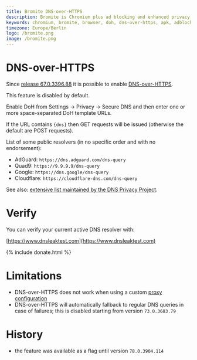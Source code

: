 ```yaml
---
title: Bromite DNS-over-HTTPS
description: Bromite is Chromium plus ad blocking and enhanced privacy; take back your browser
keywords: chromium, bromite, browser, doh, dns-over-https, apk, adblock, android, privacy
timezone: Europe/Berlin
logo: /bromite.png
image: /bromite.png
---
```

# DNS-over-HTTPS

Since [release 67.0.3396.88](https://github.com/bromite/bromite/releases/tag/67.0.3396.88) it is possible to enable [DNS-over-HTTPS](https://en.wikipedia.org/wiki/DNS_over_HTTPS).

This feature is disabled by default.

Enable DoH from Settings -> Privacy -> Secure DNS and then enter one or more space-separated DoH template URLs.

If the URL contains `{dns}` then GET requests will be issued (otherwise the default are POST requests).

List of some public resolvers (in no specific order and with no endorsement):

* AdGuard: `https://dns.adguard.com/dns-query`
* Quad9: `https://9.9.9.9/dns-query`
* Google: `https://dns.google/dns-query`
* Cloudflare: `https://cloudflare-dns.com/dns-query`

See also: [extensive list maintained by the DNS Privacy Project](https://dnsprivacy.org/wiki/display/DP/DNS+Privacy+Public+Resolvers).

# Verify

You can verify your current active DNS resolver with:

[https://www.dnsleaktest.com](https://www.dnsleaktest.com)

{% include donate.html %}

# Limitations

* DNS-over-HTTPS does not work when using a custom [proxy configuration](./ProxyConfiguration)
* DNS-over-HTTPS will automatically fallback to regular DNS queries in case of failures; this is disabled starting from version `73.0.3683.79`

# History
* the feature was available as a flag until version `78.0.3904.114`
